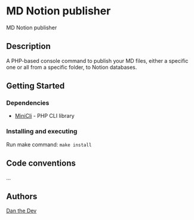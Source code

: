 # MD Notion publisher 

MD Notion publisher

## Description

A PHP-based console command to publish your MD files, either a specific one or all from a specific folder, to Notion databases.

## Getting Started

### Dependencies

- [MiniCli](https://github.com/minicli/minicli) - PHP CLI library

### Installing and executing

Run make command: `make install`

## Code conventions

...

## Authors

[Dan the Dev](https://danthedev.carrd.co/)
